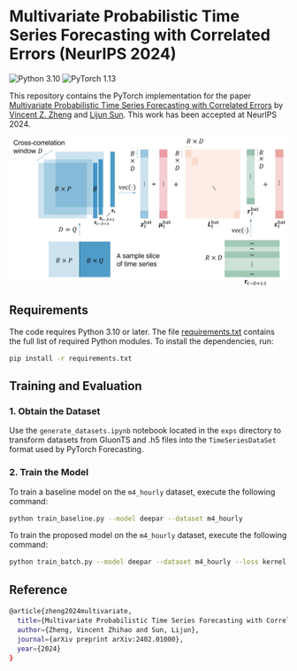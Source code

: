# Multivariate Probabilistic Time Series Forecasting with Correlated Errors (NeurIPS 2024)
![Python 3.10](https://img.shields.io/badge/python-3.10-green.svg?style=plastic)
![PyTorch 1.13](https://img.shields.io/badge/PyTorch%20-%23EE4C2C.svg?style=plastic)

This repository contains the PyTorch implementation for the paper
[Multivariate Probabilistic Time Series Forecasting with Correlated Errors](https://arxiv.org/pdf/2402.01000) by [Vincent Z. Zheng](https://vincent-zheng.com/) and [Lijun Sun](https://lijunsun.github.io/). This work has been accepted at NeurIPS 2024.

<p align="center">
  <img width="600" src="imgs/framework.jpg">
</p>

## Requirements

The code requires Python 3.10 or later. The file [requirements.txt](requirements.txt) contains the full list of required Python modules. To install the dependencies, run:

```bash
pip install -r requirements.txt
```

## Training and Evaluation

### 1. Obtain the Dataset

Use the `generate_datasets.ipynb` notebook located in the `exps` directory to transform datasets from GluonTS and .h5 files into the `TimeSeriesDataSet` format used by PyTorch Forecasting.

### 2. Train the Model

To train a baseline model on the `m4_hourly` dataset, execute the following command:

```bash
python train_baseline.py --model deepar --dataset m4_hourly
```

To train the proposed model on the `m4_hourly` dataset, execute the following command:

```bash
python train_batch.py --model deepar --dataset m4_hourly --loss kernel --num_mixture_r 4
```

## Reference
```bash
@article{zheng2024multivariate,
  title={Multivariate Probabilistic Time Series Forecasting with Correlated Errors},
  author={Zheng, Vincent Zhihao and Sun, Lijun},
  journal={arXiv preprint arXiv:2402.01000},
  year={2024}
}
```
